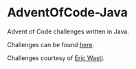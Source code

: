 # AdventOfCode-Java
Advent of Code challenges written in Java.

Challenges can be found [here](https://adventofcode.com/).

Challenges courtesy of [Eric Wastl](http://was.tl/).
